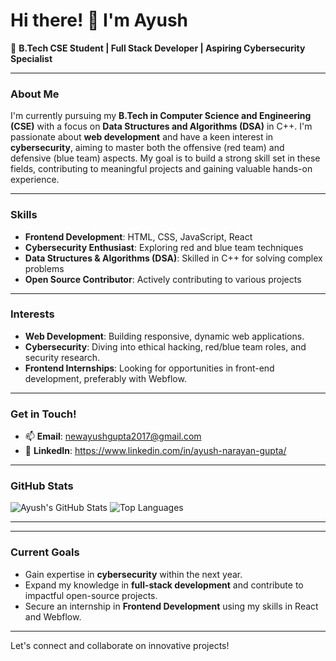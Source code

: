 # Hi there! 👋 I'm Ayush

🚀 **B.Tech CSE Student | Full Stack Developer | Aspiring Cybersecurity Specialist**

---

### About Me
I'm currently pursuing my **B.Tech in Computer Science and Engineering (CSE)** with a focus on **Data Structures and Algorithms (DSA)** in C++. I'm passionate about **web development** and have a keen interest in **cybersecurity**, aiming to master both the offensive (red team) and defensive (blue team) aspects. My goal is to build a strong skill set in these fields, contributing to meaningful projects and gaining valuable hands-on experience.

---

### Skills
- **Frontend Development**: HTML, CSS, JavaScript, React
- **Cybersecurity Enthusiast**: Exploring red and blue team techniques
- **Data Structures & Algorithms (DSA)**: Skilled in C++ for solving complex problems
- **Open Source Contributor**: Actively contributing to various projects
<!--- **Full Stack Development**: Web development, API integration, Full-stack app development -->

<!--
---

### Projects
- **[Portfolio Website](https://your-portfolio-link.com)**: Showcasing my development skills and projects.
- **AI-Based Summarizer and Research Helper**: Currently developing a web app that leverages AI to assist with summarizing and research tasks.
- **Hackathon Projects**: Participated in multiple hackathons, including a recent one on PM Vishwakarma themes.
-->

---

### Interests
- **Web Development**: Building responsive, dynamic web applications.
- **Cybersecurity**: Diving into ethical hacking, red/blue team roles, and security research.
- **Frontend Internships**: Looking for opportunities in front-end development, preferably with Webflow.

---

### Get in Touch!
- 📫 **Email**: newayushgupta2017@gmail.com
- 💼 **LinkedIn**: https://www.linkedin.com/in/ayush-narayan-gupta/
<!-- - 🌐 **Portfolio**: [Your Portfolio Link](https://your-portfolio-link.com) -->

---

### GitHub Stats
![Ayush's GitHub Stats](https://github-readme-stats.vercel.app/api?username=ayush16110&show_icons=true&theme=radical)
![Top Languages](https://github-readme-stats.vercel.app/api/top-langs/?username=ayush16110&layout=compact&theme=radical)


---

<!-- ### Featured Projects
Here are some visuals from my recent projects:

#### Portfolio Website
![Portfolio Website Screenshot](https://your-image-link.com/portfolio-screenshot)

#### AI-Based Summarizer and Research Helper
![AI-Based Summarizer Screenshot](https://your-image-link.com/ai-summarizer-screenshot)
-->

---

### Current Goals
- Gain expertise in **cybersecurity** within the next year.
- Expand my knowledge in **full-stack development** and contribute to impactful open-source projects.
- Secure an internship in **Frontend Development** using my skills in React and Webflow.

---

Let's connect and collaborate on innovative projects!

